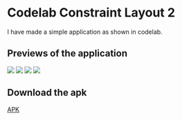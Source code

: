  # Codelab Constraint Layout 2
 
 I have made a simple application as shown in codelab.
 
 ## Previews of the application
 
 ![](https://github.com/alein249/ConstraintLayout2/blob/master/app/src/main/res/drawable/color1.jpg)
 ![](https://github.com/alein249/ConstraintLayout2/blob/master/app/src/main/res/drawable/color2.jpg)
 ![](https://github.com/alein249/ConstraintLayout2/blob/master/app/src/main/res/drawable/color3.jpg)
 ![](https://github.com/alein249/ConstraintLayout2/blob/master/app/src/main/res/drawable/color4.jpg)
 
 ## Download the apk
 
 [APK](https://github.com/alein249/ConstraintLayout2/releases/download/colormyview/app-debug.apk)

